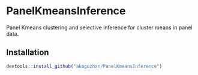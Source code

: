 # PanelKmeansInference

Panel Kmeans clustering and selective inference for cluster means in panel data.

## Installation

```r
devtools::install_github("akoguzhan/PanelKmeansInference")